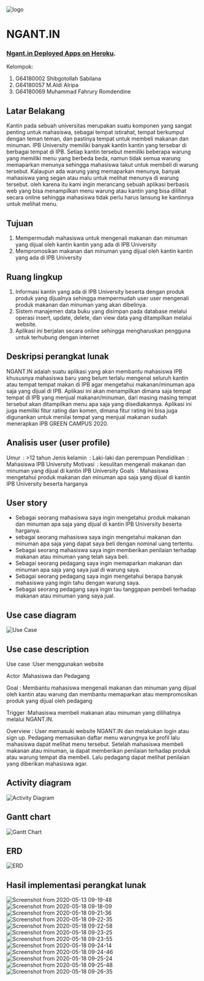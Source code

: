 ![logo](https://user-images.githubusercontent.com/45058486/82168018-c8aefd00-98e7-11ea-89e4-ad3a5a4ed5bd.png)
# NGANT.IN

### [Ngant.in Deployed Apps on Heroku](https://secret-escarpment-47024.herokuapp.com/).

Kelompok:
1. G64180002 Shibgotollah Sabilana &ensp; 
2. G64180057 M.Aldi Alripa &ensp; 
3. G64180069 Muhammad Fahrury Romdendine &ensp; 

## Latar Belakang

Kantin pada sebuah universitas merupakan suatu komponen yang sangat penting untuk mahasiswa, sebagai tempat istirahat, 
tempat berkumpul dengan teman teman, dan pastinya tempat untuk membeli makanan dan minuman. 
IPB University memiliki banyak kantin kantin yang tersebar di berbagai tempat di IPB. Setiap kantin tersebut memiliki beberapa warung yang
memiliki menu yang berbeda beda, namun tidak semua warung memaparkan menunya sehingga mahasiswa takut untuk membeli di warung tersebut. 
Kalaupun ada warung yang memaparkan menunya, banyak mahasiswa yang segan atau malu untuk melihat menunya di warung tersebut.
oleh karena itu kami ingin merancang sebuah aplikasi berbasis web yang bisa menampilkan menu warung atau kantin yang bisa dilihat
secara online sehingga mahasiswa tidak perlu harus lansung ke kantinnya untuk melihat menu. 

## Tujuan

1. Mempermudah mahasiswa untuk mengenali makanan dan minuman yang dijual oleh kantin kantin yang ada di IPB University
2. Mempromosikan makanan dan minuman yang dijual oleh kantin kantin yang ada di IPB University

## Ruang lingkup

1. Informasi kantin yang ada di IPB University beserta dengan produk produk yang dijualnya sehingga mempermudah user user mengenali produk makanan dan minuman yang akan dibelinya.
2. Sistem manajemen data buku yang disimpan pada database melalui operasi insert, update, delete, dan view data yang ditampilkan melalui website.
3. Aplikasi ini berjalan secara online sehingga mengharuskan pengguna untuk terhubung dengan internet

##  Deskripsi perangkat lunak

NGANT.IN adalah suatu aplikasi yang akan membantu mahasiswa IPB khususnya mahasiswa baru yang belum terlalu mengenal 
seluruh kantin atau tempat tempat makan di IPB agar mengetahui makanan/minuman apa saja yang dijual di IPB. 
Aplikasi ini akan menampilkan dimana saja tempat tempat di IPB yang menjual makanan/minuman, dari masing masing tempat 
tersebut akan ditampilkan menu apa saja yang disediakannya. Aplikasi ini juga memiliki fitur rating dan komen, dimana 
fitur rating ini bisa juga digunankan untuk menilai tempat yang menjual makanan sudah menerapkan IPB GREEN CAMPUS 2020.

##  Analisis user (user profile)

Umur&ensp;: >12 tahun
Jenis kelamin&ensp;: Laki-laki dan perempuan
Pendidikan&ensp;: Mahasiswa IPB University
Motivasi&ensp;: kesulitan mengenali makanan dan minuman yang dijual di kantin IPB University
Goals&ensp;: Mahasiswa mengetahui produk makanan dan minuman apa saja yang dijual di kantin IPB University beserta harganya

##  User story
- Sebagai seorang mahasiswa saya ingin mengetahui produk makanan dan minuman apa saja yang dijual di kantin IPB University beserta harganya.
- sebagai seorang mahasiswa saya ingin mengetahui makanan dan minuman apa saja yang dapat saya beli dengan nominal uang tertentu.
- Sebagai seorang mahasiswa saya ingin memberikan penilaian terhadap makanan atau minuman yang telah saya beli.
- Sebagai seorang pedagang saya ingin memaparkan makanan dan minuman apa saja yang saya jual di warung saya.
- Sebagai seorang pedagang saya ingin mengetahui berapa banyak mahasiswa yang ingin tahu dengan warung saya.
- Sebagai seorang pedagang saya ingin tau tanggapan pembeli terhadap makanan atau minuman yang saya jual.

##  Use case diagram

![Use Case](https://user-images.githubusercontent.com/45058486/82232285-a2757580-9958-11ea-91c9-b8a31b7bf233.png)

##  Use case description

Use case	:User menggunakan website

Actor		  :Mahasiswa dan Pedagang

Goal		  :
Membantu mahasiswa mengenali makanan dan minuman yang dijual oleh kantin atau warung dan
membantu memaparkan atau mempromosikan produk yang dijual oleh pedagang

Trigger	  :Mahasiswa membeli makanan atau minuman yang dilihatnya melalui NGANT.IN. 

Overview	:
User memasuki website NGANT.IN dan melakukan login atau sign up. 
Pedagang memasukan daftar menu warungnya ke profil lalu mahasiswa dapat melihat menu tersebut.
Setelah mahasiswa membeli makanan atau minuman, ia dapat memberikan penilaian terhadap produk atau warung tempat dia membeli.
Lalu pedagang dapat melihat penilaian yang diberikan mahasiswa agar.

##  Activity diagram
![Activity Diagram](https://user-images.githubusercontent.com/45058486/82233407-2c720e00-995a-11ea-9f2a-6a0021bb8b0f.jpeg)

##  Gantt chart

![Gantt Chart](https://user-images.githubusercontent.com/45058486/82232377-c33dcb00-9958-11ea-9a67-bf7cae5282f7.jpeg)

##  ERD

![ERD](https://user-images.githubusercontent.com/45058486/82232461-dcdf1280-9958-11ea-9eb0-440f3055b24e.png)

##  Hasil implementasi perangkat lunak
![Screenshot from 2020-05-13 09-19-48](https://user-images.githubusercontent.com/45058486/82168780-cf3e7400-98e9-11ea-8433-bebff2f9bba3.png)
![Screenshot from 2020-05-18 09-18-09](https://user-images.githubusercontent.com/45058486/82168805-d796af00-98e9-11ea-915d-89980f0403f2.png)
![Screenshot from 2020-05-18 09-21-36](https://user-images.githubusercontent.com/45058486/82168808-d9f90900-98e9-11ea-9cda-f6324488ef19.png)
![Screenshot from 2020-05-18 09-22-35](https://user-images.githubusercontent.com/45058486/82168815-dbc2cc80-98e9-11ea-922b-6153be96e119.png)
![Screenshot from 2020-05-18 09-22-58](https://user-images.githubusercontent.com/45058486/82168819-de252680-98e9-11ea-8211-7ddd48f3f63b.png)
![Screenshot from 2020-05-18 09-23-25](https://user-images.githubusercontent.com/45058486/82168822-e1201700-98e9-11ea-8622-ffa04fd862ec.png)
![Screenshot from 2020-05-18 09-23-55](https://user-images.githubusercontent.com/45058486/82168826-e2e9da80-98e9-11ea-8bbf-cb812d4f7a93.png)
![Screenshot from 2020-05-18 09-24-14](https://user-images.githubusercontent.com/45058486/82168829-e4b39e00-98e9-11ea-872e-4c53d67fcd15.png)
![Screenshot from 2020-05-18 09-24-46](https://user-images.githubusercontent.com/45058486/82168833-e715f800-98e9-11ea-850a-c1fa3ad3f6ca.png)
![Screenshot from 2020-05-18 09-25-24](https://user-images.githubusercontent.com/45058486/82168836-e9785200-98e9-11ea-95be-8d3bbc7be8d3.png)
![Screenshot from 2020-05-18 09-25-48](https://user-images.githubusercontent.com/45058486/82168840-eb421580-98e9-11ea-9fee-7bb2723f8062.png)
![Screenshot from 2020-05-18 09-26-35](https://user-images.githubusercontent.com/45058486/82168845-eda46f80-98e9-11ea-97db-ffa4598d9bef.png)
